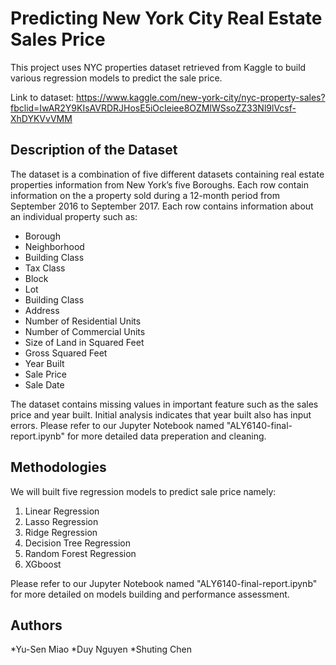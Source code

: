 # Predicting New York City Real Estate Sales Price

This project uses NYC properties dataset retrieved from Kaggle to build various regression models to predict the sale price. 

Link to dataset: https://www.kaggle.com/new-york-city/nyc-property-sales?fbclid=IwAR2Y9KIsAVRDRJHosE5iOcIeiee8OZMlWSsoZZ33Nl9lVcsf-XhDYKVvVMM

## Description of the Dataset

The dataset is a combination of five different datasets containing real estate properties information from New York’s five Boroughs. Each row contain information on the a property sold during a 12-month period from September 2016 to September 2017. Each row contains information about an individual property such as:
* Borough
* Neighborhood
* Building Class
* Tax Class
* Block
* Lot
* Building Class
* Address
* Number of Residential Units
* Number of Commercial Units
* Size of Land in Squared Feet
* Gross Squared Feet
* Year Built
* Sale Price
* Sale Date
  
The dataset contains missing values in important feature such as the sales price and year built. Initial analysis indicates that year built also has input errors. Please refer to our Jupyter Notebook named "ALY6140-final-report.ipynb" for more detailed data preperation and cleaning. 

## Methodologies
We will built five regression models to predict sale price namely:
1. Linear Regression
2. Lasso Regression
3. Ridge Regression
4. Decision Tree Regression
5. Random Forest Regression
6. XGboost
   
Please refer to our Jupyter Notebook named "ALY6140-final-report.ipynb" for more detailed on models building and performance assessment. 

## Authors

*Yu-Sen Miao
*Duy Nguyen
*Shuting Chen


